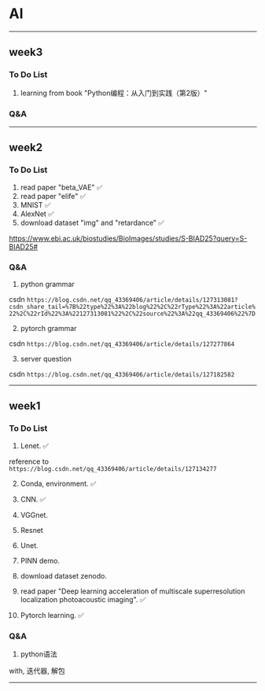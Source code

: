 # AI


---

## week3

### To Do List

1. learning from book "Python编程：从入门到实践（第2版）"


### Q&A


---

## week2

### To Do List

1. read paper "beta_VAE" ✅ 
2. read paper "elife" ✅
3. MNIST ✅
4. AlexNet ✅
5. download dataset "img" and "retardance" ✅

https://www.ebi.ac.uk/biostudies/BioImages/studies/S-BIAD25?query=S-BIAD25#

### Q&A

1. python grammar

csdn `https://blog.csdn.net/qq_43369406/article/details/127313081?csdn_share_tail=%7B%22type%22%3A%22blog%22%2C%22rType%22%3A%22article%22%2C%22rId%22%3A%22127313081%22%2C%22source%22%3A%22qq_43369406%22%7D`

2. pytorch grammar

csdn `https://blog.csdn.net/qq_43369406/article/details/127277864`

3. server question

csdn `https://blog.csdn.net/qq_43369406/article/details/127182582`

---

## week1

### To Do List

1. Lenet. ✅

reference to `https://blog.csdn.net/qq_43369406/article/details/127134277`

2. Conda, environment. ✅


3. CNN. ✅

4. VGGnet.
5. Resnet 
6. Unet.
7. PINN demo.

8. download dataset zenodo.

9.  read paper "Deep learning acceleration of multiscale superresolution localization photoacoustic imaging". ✅


10. Pytorch learning. ✅


### Q&A

1. python语法

with, 迭代器, 解包

---

